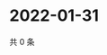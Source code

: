 # 2022-01-31

共 0 条

<!-- BEGIN WEIBO -->
<!-- 最后更新时间 Mon Jan 31 2022 02:00:43 GMT+0800 (China Standard Time) -->

<!-- END WEIBO -->
